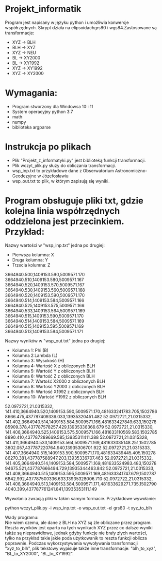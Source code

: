 # Projekt_informatik
Program jest napisany w języku python i umożliwia konwersje współrzędnych. Skrypt działa na elipsoidachgrs80 i wgs84.Zastosowane są transformacje:

- XYZ -> BLH                                                                                                                                        
- BLH -> XYZ                                                                                                                                          
- XYZ -> NEU                                                                                                                                          
- BL -> XY2000                                                                                                                                            
- BL -> XY1992                                                                                                                                                
- XYZ -> XY1992                                                                                                                                               
- XYZ -> XY2000                                                                                                                                                       

# Wymagania:                                                                                                                                                   
- Program stworzony dla Windowsa 10 i 11                                                                                                                          
- System operacyjny python 3.7                                                                                                                                   
- math                                                                                                                                                          
- numpy                                                                                                                                                          
- biblioteka argparse                                                                                                                                            

# Instrukcja po plikach

- Plik "Projekt_z_informatyki.py" jest biblioteką funkcji transformacji.
- Plik wczyt_plik.py służy do obliczania transformacji.
- wsp_inp.txt to przykładowe dane z Obserwatorium Astronomiczno-Geodezyjne w Józefosławiu
- wsp_out.txt to plik, w którym zapisują się wyniki.




# Program obsługuje pliki txt, gdzie kolejna linia współrzędnych oddzielona jest przecinkiem. Przykład:


Nazwy wartości w "wsp_inp.txt" jedna po drugiej:
- Pierwsza kolumna: X
- Druga kolumna: Y
- Trzecia kolumna: Z

3664940.500,1409153.590,5009571.170
3664940.510,1409153.580,5009571.167
3664940.520,1409153.570,5009571.167
3664940.530,1409153.560,5009571.168
3664940.520,1409153.590,5009571.170
3664940.514,1409153.584,5009571.166
3664940.525,1409153.575,5009571.166
3664940.533,1409153.564,5009571.169
3664940.515,1409153.590,5009571.170
3664940.514,1409153.584,5009571.169
3664940.515,1409153.595,5009571.169
3664940.513,1409153.584,5009571.171



Nazwy wyników w "wsp_out.txt" jedna po drugiej:
- Kolumna 1: Phi (B)
- Kolumna 2:Lambda (L)
- Kolumna 3: Wysokość (H)
- Kolumna 4: Wartość X z obliczonych BLH
- Kolumna 5: Wartość Y z obliczonych BLH
- Kolumna 6: Wartość Z z obliczonych BLH
- Kolumna 7: Wartość X2000 z obliczonych BLH
- Kolumna 8: Wartość Y2000 z obliczonych BLH
- Kolumna 9: Wartość X1992 z obliczonych BLH
- Kolumna 10: Wartość Y1992 z obliczonych BLH

52.0972721,21.0315332,   141.410,3664940.520,1409153.590,5009571.170,481633241783.705,15027868666.475,437787409336.033,13935320451.482
52.0972721,21.0315332,   141.402,3664940.514,1409153.584,5009571.166,481633427849.633,15027885909.378,437787578257.429,13935336369.679
52.0972721,21.0315330,   141.406,3664940.525,1409153.575,5009571.166,481633110569.583,15027858890.410,437787289669.585,13935311411.388
52.0972721,21.0315328,   141.411,3664940.533,1409153.564,5009571.169,481633035148.251,15027853802.057,437787220764.940,13935306701.922
52.0972721,21.0315333,   141.407,3664940.515,1409153.590,5009571.170,481633439445.405,15027886270.381,437787588947.203,13935336707.463
52.0972721,21.0315332,   141.405,3664940.514,1409153.584,5009571.169,481633524983.483,15027894675.521,437787666494.729,13935344463.842
52.0972721,21.0315333,   141.408,3664940.515,1409153.595,5009571.169,481633341747.679,15027876842.992,437787500336.633,13935328006.710
52.0972722,21.0315332,   141.406,3664940.513,1409153.584,5009571.171,481633629271.735,15027904040.399,437787761241.841,13935353111.149

Wywołania zwracją pliki w takim samym formacie. Przykładowe wywołanie:

python wczyt_plik.py -i wsp_inp.txt -o wsp_out.txt -el grs80 -t xyz_to_blh


Wady programu:                                                            
Nie wiem czemu, ale dane z BLH na XYZ są źle obliczane przez program. Reszta wyników jest oparta na tych wynikach XYZ przez co dalsze wyniki także są nieprawidłowe, jednak gdyby funkcje nie brały złych wartości, tylko na przykład takie jakie poda użytkowanik to reszta funkcji oblicza poprawnie.
Podczas wykorzystywania wywoływania transformacji "xyz_to_blh", plik tekstowy wypisuje także inne transformacje: "blh_to_xyz", "BL_to_XY2000", "BL_to_XY1992". 

